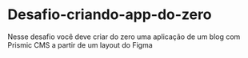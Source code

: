 # Desafio-criando-app-do-zero
Nesse desafio você deve criar do zero uma aplicação de um blog com Prismic CMS a partir de um layout do Figma
